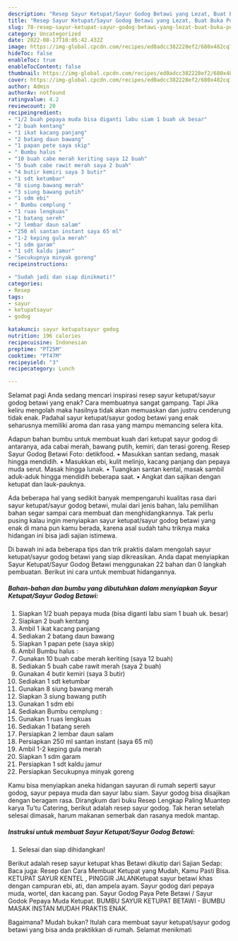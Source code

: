 ```yaml
---
description: "Resep Sayur Ketupat/Sayur Godog Betawi yang Lezat, Buat Buka Puasa}"
title: "Resep Sayur Ketupat/Sayur Godog Betawi yang Lezat, Buat Buka Puasa}"
slug: 78-resep-sayur-ketupat-sayur-godog-betawi-yang-lezat-buat-buka-puasa
category: Uncategorized
date: 2022-08-17T10:05:42.432Z
image: https://img-global.cpcdn.com/recipes/ed0adcc382228ef2/680x482cq70/sayur-ketupatsayur-godog-betawi-foto-resep-utama.jpg
hideToc: false
enableToc: true
enableTocContent: false
thumbnail: https://img-global.cpcdn.com/recipes/ed0adcc382228ef2/680x482cq70/sayur-ketupatsayur-godog-betawi-foto-resep-utama.jpg
cover: https://img-global.cpcdn.com/recipes/ed0adcc382228ef2/680x482cq70/sayur-ketupatsayur-godog-betawi-foto-resep-utama.jpg
author: Admin
authorAv: notfound
ratingvalue: 4.2
reviewcount: 20
recipeingredient:
- "1/2 buah pepaya muda bisa diganti labu siam 1 buah uk besar"
- "2 buah kentang"
- "1 ikat kacang panjang"
- "2 batang daun bawang"
- "1 papan pete saya skip"
- " Bumbu halus "
- "10 buah cabe merah keriting saya 12 buah"
- "5 buah cabe rawit merah saya 2 buah"
- "4 butir kemiri saya 3 butir"
- "1 sdt ketumbar"
- "8 siung bawang merah"
- "3 siung bawang putih"
- "1 sdm ebi"
- " Bumbu cemplung "
- "1 ruas lengkuas"
- "1 batang sereh"
- "2 lembar daun salam"
- "250 ml santan instant saya 65 ml"
- "1-2 keping gula merah"
- "1 sdm garam"
- "1 sdt kaldu jamur"
- "Secukupnya minyak goreng"
recipeinstructions:

- "Sudah jadi dan siap dinikmati!"
categories:
- Resep
tags:
- sayur
- ketupatsayur
- godog

katakunci: sayur ketupatsayur godog 
nutrition: 196 calories
recipecuisine: Indonesian
preptime: "PT25M"
cooktime: "PT47M"
recipeyield: "3"
recipecategory: Lunch

---
```



Selamat pagi Anda sedang mencari inspirasi resep sayur ketupat/sayur godog betawi yang enak? Cara membuatnya sangat gampang. Tapi Jika keliru mengolah maka hasilnya tidak akan memuaskan dan justru cenderung tidak enak. Padahal sayur ketupat/sayur godog betawi yang enak seharusnya memiliki aroma dan rasa yang mampu memancing selera kita.


Adapun bahan bumbu untuk membuat kuah dari ketupat sayur godog di antaranya, ada cabai merah, bawang putih, kemiri, dan terasi goreng. Resep Sayur Godog Betawi Foto: detikfood. • Masukkan santan sedang, masak hingga mendidih. • Masukkan ebi, kulit melinjo, kacang panjang dan pepaya muda serut. Masak hingga lunak. • Tuangkan santan kental, masak sambil aduk-aduk hingga mendidih beberapa saat. • Angkat dan sajikan dengan ketupat dan lauk-pauknya.

Ada beberapa hal yang sedikit banyak mempengaruhi kualitas rasa dari sayur ketupat/sayur godog betawi, mulai dari jenis bahan, lalu pemilihan bahan segar sampai cara membuat dan menghidangkannya. Tak perlu pusing kalau ingin menyiapkan sayur ketupat/sayur godog betawi yang enak di mana pun kamu berada, karena asal sudah tahu triknya maka hidangan ini bisa jadi sajian istimewa.


Di bawah ini ada beberapa tips dan trik praktis dalam mengolah sayur ketupat/sayur godog betawi yang siap dikreasikan. Anda dapat menyiapkan Sayur Ketupat/Sayur Godog Betawi menggunakan 22 bahan dan 0 langkah pembuatan. Berikut ini cara untuk membuat hidangannya.

<!--inarticleads1-->

##### Bahan-bahan dan bumbu yang dibutuhkan dalam menyiapkan Sayur Ketupat/Sayur Godog Betawi:

1. Siapkan 1/2 buah pepaya muda (bisa diganti labu siam 1 buah uk. besar)
1. Siapkan 2 buah kentang
1. Ambil 1 ikat kacang panjang
1. Sediakan 2 batang daun bawang
1. Siapkan 1 papan pete (saya skip)
1. Ambil  Bumbu halus :
1. Gunakan 10 buah cabe merah keriting (saya 12 buah)
1. Sediakan 5 buah cabe rawit merah (saya 2 buah)
1. Gunakan 4 butir kemiri (saya 3 butir)
1. Sediakan 1 sdt ketumbar
1. Gunakan 8 siung bawang merah
1. Siapkan 3 siung bawang putih
1. Gunakan 1 sdm ebi
1. Sediakan  Bumbu cemplung :
1. Gunakan 1 ruas lengkuas
1. Sediakan 1 batang sereh
1. Persiapkan 2 lembar daun salam
1. Persiapkan 250 ml santan instant (saya 65 ml)
1. Ambil 1-2 keping gula merah
1. Siapkan 1 sdm garam
1. Persiapkan 1 sdt kaldu jamur
1. Persiapkan Secukupnya minyak goreng


Kamu bisa menyiapkan aneka hidangan sayuran di rumah seperti sayur godog, sayur pepaya muda dan sayur labu siam. Sayur godog bisa disajikan dengan beragam rasa. Dirangkum dari buku Resep Lengkap Paling Muantep karya Tu&#39;tu Catering, berikut adalah resep sayur godog. Tak heran setelah selesai dimasak, harum makanan semerbak dan rasanya medok mantap. 

<!--inarticleads2-->

##### Instruksi untuk membuat Sayur Ketupat/Sayur Godog Betawi:


1. Selesai dan siap dihidangkan!

Berikut adalah resep sayur ketupat khas Betawi dikutip dari Sajian Sedap: Baca juga: Resep dan Cara Membuat Ketupat yang Mudah, Kamu Pasti Bisa. KETUPAT SAYUR KENTEL , PINGGIR JALANKetupat sayur betawi khas dengan campuran ebi, ati, dan ampela ayam. Sayur godog dari pepaya muda, wortel, dan kacang pan. Sayur Godog Paya Pete Betawi / Sayur Godok Pepaya Muda Ketupat. BUMBU SAYUR KETUPAT BETAWI - BUMBU MASAK INSTAN MUDAH PRAKTIS ENAK. 

Bagaimana? Mudah bukan? Itulah cara membuat sayur ketupat/sayur godog betawi yang bisa anda praktikkan di rumah. Selamat menikmati
